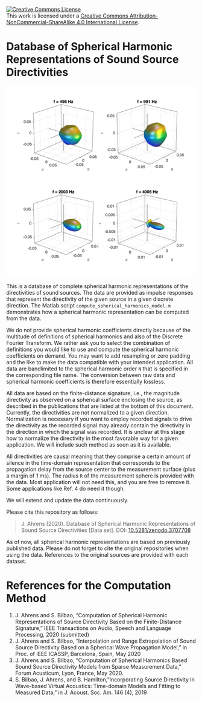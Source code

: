 <a rel="license" href="http://creativecommons.org/licenses/by-nc-sa/4.0/"><img alt="Creative Commons License" style="border-width:0" src="https://i.creativecommons.org/l/by-nc-sa/4.0/88x31.png" /></a><br />This work is licensed under a <a rel="license" href="http://creativecommons.org/licenses/by-nc-sa/4.0/">Creative Commons Attribution-NonCommercial-ShareAlike 4.0 International License</a>.

# Database of Spherical Harmonic Representations of Sound Source Directivities

![loudspeaker_cube_driver_4_N17](loudspeaker_cube_DirPat/loudspeaker_cube_driver_4_N17.png "loudspeaker_cube_driver_4_N17")

This is a database of complete spherical harmonic representations of the directivities of sound sources. The data are provided as impulse responses that represent the directivity of the given source in a given discrete direction. The Matlab script `compute_spherical_harmonics_model.m` demonstrates how a spherical harmonic representation can be computed from the data. 

We do not provide spherical harmonic coefficients directly because of the multitude of definitions of spherical harmonics and also of the Discrete Fourier Transform. We rather ask you to select the combination of definitions you would like to use and compute the spherical harmonic coefficients on demand. You may want to add resampling or zero padding and the like to make the data compatible with your intended application. All data are bandlimited to the spherical harmonic order `N` that is specified in the corresponding file name. The conversion between raw data and spherical harmonic coefficients is therefore essentially lossless. 

All data are based on the finite-distance signature, i.e., the magnitude directivity as observed on a spherical surface enclosing the source, as described in the publications that are listed at the bottom of this document. Currently, the directivities are not normalized to a given direction. Normalization is necessary if you want to employ recorded signals to drive the directivity as the recorded signal may already contain the directivity in the direction in which the signal was recorded. It is unclear at this stage how to normalize the directivity in the most favorable way for a given application. We will include such method as soon as it is available.

All directivities are causal meaning that they comprise a certain amount of silence in the time-domain representation that corresponds to the propagation delay from the source center to the measurement surface (plus a margin of 1 ms). The radius `R` of the measurement sphere is provided with the data. Most application will not need this, and you are free to remove it. Some applications like Ref. 4 do need it though. 

We will extend and update the data continuously.

Please cite this repository as follows:

> J. Ahrens (2020). Database of Spherical Harmonic Representations of Sound Source Directivities [Data set]. DOI: [10.5281/zenodo.3707708](https://doi.org/10.5281/ZENODO.3707708)

As of now, all spherical harmonic representations are based on previously published data. Please do not forget to cite the original repositories when using the data. References to the original sources are provided with each dataset. 

# References for the Computation Method

1. J. Ahrens and S. Bilbao, “Computation of Spherical Harmonic Representations of Source Directivity Based on the Finite-Distance Signature,” IEEE Transactions on Audio, Speech and Language Processing, 2020 (submitted)
2. J. Ahrens and S. Bilbao, “Interpolation and Range Extrapolation of Sound Source Directivity Based on a Spherical Wave Propagation Model,” in Proc. of IEEE ICASSP, Barcelona, Spain, May 2020
3. J. Ahrens and S. Bilbao, “Computation of Spherical Harmonics Based Sound Source Directivity Models from Sparse Measurement Data,” Forum Acusticum, Lyon, France, May 2020.
4. S. Bilbao, J. Ahrens, and B. Hamilton,”Incorporating Source Directivity  in Wave-based Virtual Acoustics: Time-domain Models and Fitting to  Measured Data,” in J. Acoust. Soc. Am. 146 (4), 2019


